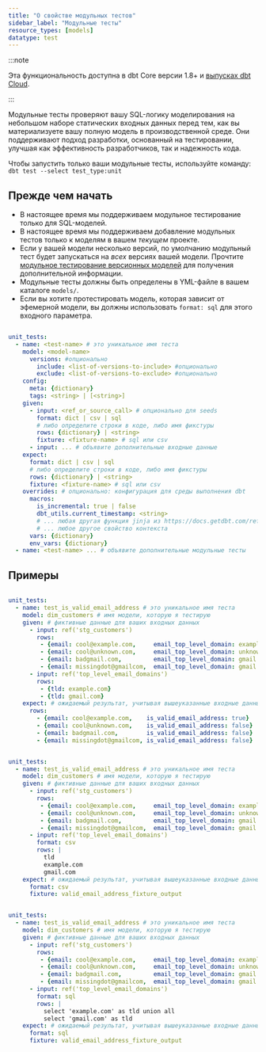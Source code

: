 ```yaml
---
title: "О свойстве модульных тестов"
sidebar_label: "Модульные тесты"
resource_types: [models]
datatype: test
---
```


:::note 

Эта функциональность доступна в dbt Core версии 1.8+ и [выпусках dbt Cloud](/docs/dbt-versions/cloud-release-tracks).

:::

Модульные тесты проверяют вашу SQL-логику моделирования на небольшом наборе статических входных данных перед тем, как вы материализуете вашу полную модель в производственной среде. Они поддерживают подход разработки, основанный на тестировании, улучшая как эффективность разработчиков, так и надежность кода.

Чтобы запустить только ваши модульные тесты, используйте команду:
`dbt test --select test_type:unit`

## Прежде чем начать

- В настоящее время мы поддерживаем модульное тестирование только для SQL-моделей.
- В настоящее время мы поддерживаем добавление модульных тестов только к моделям в вашем _текущем_ проекте.
- Если у вашей модели несколько версий, по умолчанию модульный тест будет запускаться на *всех* версиях вашей модели. Прочтите [модульное тестирование версионных моделей](/reference/resource-properties/unit-testing-versions) для получения дополнительной информации.
- Модульные тесты должны быть определены в YML-файле в вашем каталоге `models/`.
- Если вы хотите протестировать модель, которая зависит от эфемерной модели, вы должны использовать `format: sql` для этого входного параметра.

<file name='dbt_project.yml'>

```yml

unit_tests:
  - name: <test-name> # это уникальное имя теста
    model: <model-name> 
      versions: #опционально
        include: <list-of-versions-to-include> #опционально
        exclude: <list-of-versions-to-exclude> #опционально
    config: 
      meta: {dictionary}
      tags: <string> | [<string>]
    given:
      - input: <ref_or_source_call> # опционально для seeds
        format: dict | csv | sql
        # либо определите строки в коде, либо имя фикстуры
        rows: {dictionary} | <string>
        fixture: <fixture-name> # sql или csv 
      - input: ... # объявите дополнительные входные данные
    expect:
      format: dict | csv | sql
      # либо определите строки в коде, либо имя фикстуры
      rows: {dictionary} | <string>
      fixture: <fixture-name> # sql или csv 
    overrides: # опционально: конфигурация для среды выполнения dbt
      macros:
        is_incremental: true | false
        dbt_utils.current_timestamp: <string>
        # ... любая другая функция jinja из https://docs.getdbt.com/reference/dbt-jinja-functions
        # ... любое другое свойство контекста
      vars: {dictionary}
      env_vars: {dictionary}
  - name: <test-name> ... # объявите дополнительные модульные тесты

  ```

</file>

## Примеры

```yml

unit_tests:
  - name: test_is_valid_email_address # это уникальное имя теста
    model: dim_customers # имя модели, которую я тестирую
    given: # фиктивные данные для ваших входных данных
      - input: ref('stg_customers')
        rows:
         - {email: cool@example.com,     email_top_level_domain: example.com}
         - {email: cool@unknown.com,     email_top_level_domain: unknown.com}
         - {email: badgmail.com,         email_top_level_domain: gmail.com}
         - {email: missingdot@gmailcom,  email_top_level_domain: gmail.com}
      - input: ref('top_level_email_domains')
        rows:
         - {tld: example.com}
         - {tld: gmail.com}
    expect: # ожидаемый результат, учитывая вышеуказанные входные данные
      rows:
        - {email: cool@example.com,    is_valid_email_address: true}
        - {email: cool@unknown.com,    is_valid_email_address: false}
        - {email: badgmail.com,        is_valid_email_address: false}
        - {email: missingdot@gmailcom, is_valid_email_address: false}

```

```yml

unit_tests:
  - name: test_is_valid_email_address # это уникальное имя теста
    model: dim_customers # имя модели, которую я тестирую
    given: # фиктивные данные для ваших входных данных
      - input: ref('stg_customers')
        rows:
         - {email: cool@example.com,     email_top_level_domain: example.com}
         - {email: cool@unknown.com,     email_top_level_domain: unknown.com}
         - {email: badgmail.com,         email_top_level_domain: gmail.com}
         - {email: missingdot@gmailcom,  email_top_level_domain: gmail.com}
      - input: ref('top_level_email_domains')
        format: csv
        rows: |
          tld
          example.com
          gmail.com
    expect: # ожидаемый результат, учитывая вышеуказанные входные данные
      format: csv
      fixture: valid_email_address_fixture_output

```

```yml

unit_tests:
  - name: test_is_valid_email_address # это уникальное имя теста
    model: dim_customers # имя модели, которую я тестирую
    given: # фиктивные данные для ваших входных данных
      - input: ref('stg_customers')
        rows:
         - {email: cool@example.com,     email_top_level_domain: example.com}
         - {email: cool@unknown.com,     email_top_level_domain: unknown.com}
         - {email: badgmail.com,         email_top_level_domain: gmail.com}
         - {email: missingdot@gmailcom,  email_top_level_domain: gmail.com}
      - input: ref('top_level_email_domains')
        format: sql
        rows: |
          select 'example.com' as tld union all
          select 'gmail.com' as tld
    expect: # ожидаемый результат, учитывая вышеуказанные входные данные
      format: sql
      fixture: valid_email_address_fixture_output

```
